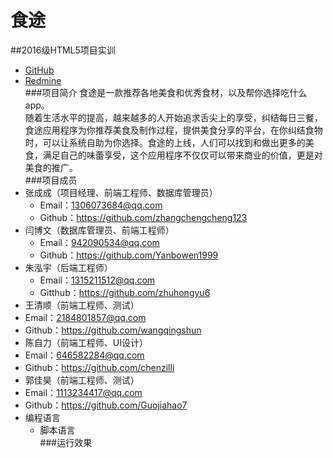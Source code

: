 # 食途
##2016级HTML5项目实训
* [GitHub](https://github.com/wangqingshun/HTML5-Practical "悬停显示")<br> 
* [Redmine](http://10.7.1.5/projects/2016_h5_eating-strategy/ "悬停显示")<br>
###项目简介 
食途是一款推荐各地美食和优秀食材，以及帮你选择吃什么app。<br>
随着生活水平的提高，越来越多的人开始追求舌尖上的享受，纠结每日三餐，食途应用程序为你推荐美食及制作过程，提供美食分享的平台，在你纠结食物时，可以让系统自助为你选择。食途的上线，人们可以找到和做出更多的美食，满足自己的味蕾享受，这个应用程序不仅仅可以带来商业的价值，更是对美食的推广。<br>
###项目成员
* 张成成（项目经理、前端工程师、数据库管理员）<br>
  * Email：1306073684@qq.com<br>  
  * Github：https://github.com/zhangchengcheng123<br>  
* 闫博文（数据库管理员、前端工程师）<br>  
  * Email：942090534@qq.com<br>
  * Github：https://github.com/Yanbowen1999<br>
* 朱泓宇（后端工程师）<br>
  * Email：1315211512@qq.com<br>
  * Gitthub：https://github.com/zhuhongyu6<br>
* 王清顺（前端工程师、测试）<br>
 * Email：2184801857@qq.com<br>
 * Github：https://github.com/wangqingshun<br>
* 陈自力（前端工程师、UI设计）<br>
 * Email：646582284@qq.com<br>
 * Github：https://github.com/chenzilli<br>
* 郭佳昊（前端工程师、测试）<br>
 * Email：1113234417@qq.com<br>
 * Github：https://github.com/Guojiahao7<br>
  * 编程语言  
    * 脚本语言  
###运行效果

